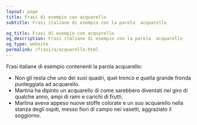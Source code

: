 ```yaml
---
layout: page
title: Frasi di esempio con acquarello 
subtitle: Frasi italiane di esempio con la parola  acquarello

og_title: Frasi di esempio con acquarello 
og_description: Frasi italiane di esempio con la parola  acquarello
og_type: website
permalink: /frasi/a/acquarello.html
---
```


Frasi italiane di esempio contenenti la parola acquarello:


- Non gli resta che uno dei suoi quadri, quel tronco e quella grande fronda punteggiata ad acquarello.
- Martina ha dipinto un acquarello di come sarebbero diventati nel giro di qualche anno, ampi di rami e carichi di frutti.
- Martina aveva appeso nuove stoffe colorate e un suo acquarello nella stanza degli ospiti, messo fiori di campo nei vasetti, aggraziato il soggiorno.
